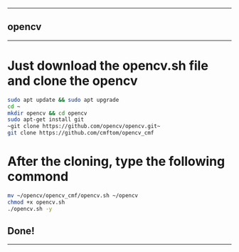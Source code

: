 -------
## opencv
-------
# Just download the opencv.sh file and clone the opencv
```bash
sudo apt update && sudo apt upgrade
cd ~
mkdir opencv && cd opencv
sudo apt-get install git
~git clone https://github.com/opencv/opencv.git~
git clone https://github.com/cmftom/opencv_cmf

```
# After the cloning, type the following commond
```bash
mv ~/opencv/opencv_cmf/opencv.sh ~/opencv
chmod +x opencv.sh
./opencv.sh -y
```
## Done!
-------

